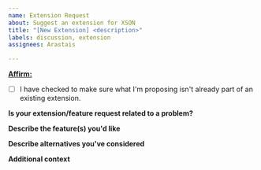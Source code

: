 ```yaml
---
name: Extension Request
about: Suggest an extension for XSON
title: "[New Extension] <description>"
labels: discussion, extension
assignees: Arastais

---
```


<ins>**Affirm:**</ins>
- [ ] I have checked to make sure what I'm proposing isn't already part of an existing extension.

**Is your extension/feature request related to a problem?**
<!-- Omit this part if it isn't. If it is, please give a clear and concise description of issues you have that this proposed extension could solve. -->


**Describe the feature(s) you'd like**
<!-- A clear and concise description of what you want this extension to do -->


**Describe alternatives you've considered**
<!-- A clear and concise description of any alternative solutions or features you've considered. This part can be omitted and the title can be removed if it's not applicable -->


**Additional context**
<!-- Add any other context or screenshots about the extension request here. Remove the title if not applicable -->

